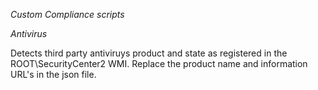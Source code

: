 *Custom Compliance scripts*

*Antivirus*

Detects third party antiviruys product and state as registered in  the ROOT\SecurityCenter2 WMI.
Replace the product name and information URL's in the json file.
